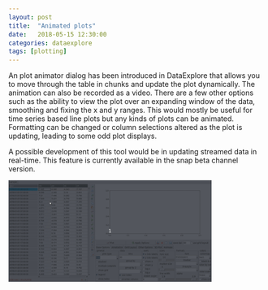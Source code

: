 ```yaml
---
layout: post
title:  "Animated plots"
date:   2018-05-15 12:30:00
categories: dataexplore
tags: [plotting]
---
```


An plot animator dialog has been introduced in DataExplore that allows you to move through the table in chunks and update the plot dynamically. The animation can also be recorded as a video. There are a few other options such as the ability to view the plot over an expanding window of the data, smoothing and fixing the x and y ranges. This would mostly be useful for time series based line plots but any kinds of plots can be animated. Formatting can be changed or column selections altered as the plot is updating, leading to some odd plot displays.

A possible development of this tool would be in updating streamed data in real-time. This feature is currently available in the snap beta channel version.

<div style="width: 400px;">
<img src="/img/plot_animation.gif" width="600px">
</div>
